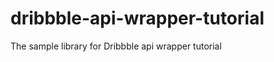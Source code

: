 dribbble-api-wrapper-tutorial
=============================

The sample library for Dribbble api wrapper tutorial
